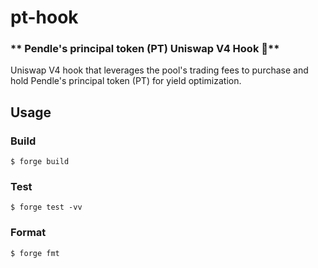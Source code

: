 # pt-hook
### ** Pendle's principal token (PT) Uniswap V4 Hook 🦄**

Uniswap V4 hook that leverages the pool's trading fees to purchase and hold Pendle's principal token (PT) for yield optimization.

## Usage

### Build

```shell
$ forge build
```

### Test

```shell
$ forge test -vv
```

### Format

```shell
$ forge fmt
```
